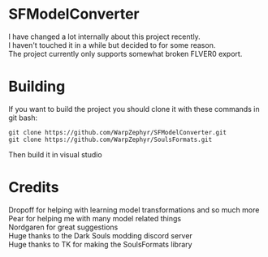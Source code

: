 # SFModelConverter
I have changed a lot internally about this project recently.  
I haven't touched it in a while but decided to for some reason.  
The project currently only supports somewhat broken FLVER0 export.  

# Building
If you want to build the project you should clone it with these commands in git bash:  
```
git clone https://github.com/WarpZephyr/SFModelConverter.git  
git clone https://github.com/WarpZephyr/SoulsFormats.git  
```
Then build it in visual studio

# Credits
Dropoff for helping with learning model transformations and so much more  
Pear for helping me with many model related things  
Nordgaren for great suggestions  
Huge thanks to the Dark Souls modding discord server  
Huge thanks to TK for making the SoulsFormats library
